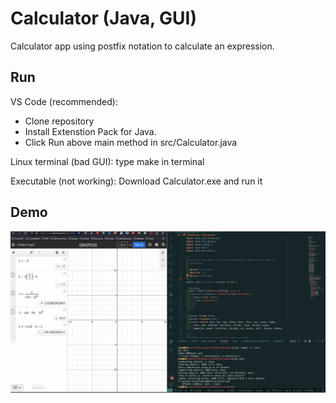 # Calculator (Java, GUI)

Calculator app using postfix notation to calculate an expression.

## Run

VS Code (recommended):

* Clone repository
* Install Extenstion Pack for Java.
* Click Run above main method in src/Calculator.java

Linux terminal (bad GUI): type make in terminal

Executable (not working): Download Calculator.exe and run it

## Demo

![Calculator Demo](./src/img/calculator-demo.gif "Calculator Demo")
